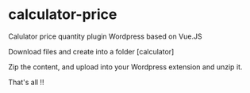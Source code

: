 # calculator-price
Calulator price quantity plugin Wordpress based on Vue.JS

Download files and create into a folder [calculator]

Zip the content, and upload into your Wordpress extension and unzip it.

That's all !!
